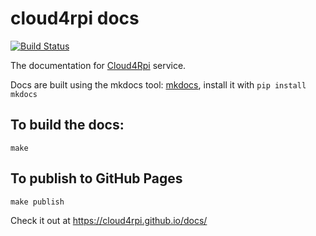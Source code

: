 # cloud4rpi docs

[![Build Status](https://travis-ci.org/cloud4rpi/docs.svg?branch=master)](https://travis-ci.org/cloud4rpi/docs)


The documentation for [Cloud4Rpi](https://cloud4rpi.io/) service.

Docs are built using the mkdocs tool: [mkdocs](http://www.mkdocs.org/), install it with `pip install mkdocs`

## To build the docs:
```
make
```

## To publish to GitHub Pages
```
make publish
```

Check it out at https://cloud4rpi.github.io/docs/
